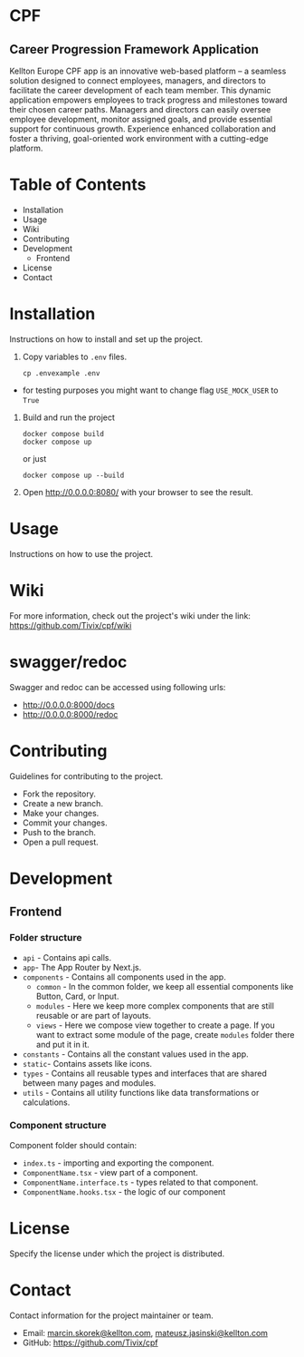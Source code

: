 # CPF

## Career Progression Framework Application

Kellton Europe CPF app is an innovative web-based platform – 
a seamless solution designed to connect employees, 
managers, and directors to facilitate the career development of each team member. 
This dynamic application empowers employees 
to track progress and milestones toward their chosen career paths. 
Managers and directors can easily oversee employee development, monitor assigned goals, 
and provide essential support for continuous growth. 
Experience enhanced collaboration and foster a thriving, 
goal-oriented work environment with a cutting-edge platform.

# Table of Contents

- Installation
- Usage
- Wiki
- Contributing
- Development
  - Frontend
- License
- Contact

# Installation

Instructions on how to install and set up the project.

1. Copy variables to `.env` files.
   ```
   cp .envexample .env
   ```

- for testing purposes you might want to change flag `USE_MOCK_USER` to `True`

1. Build and run the project
   ```
   docker compose build
   docker compose up
   ```
   or just
   ```
   docker compose up --build
   ```
2. Open http://0.0.0.0:8080/ with your browser to see the result.

# Usage

Instructions on how to use the project.

# Wiki

For more information, check out the project's wiki under the link: https://github.com/Tivix/cpf/wiki

# swagger/redoc

Swagger and redoc can be accessed using following urls:
- http://0.0.0.0:8000/docs
- http://0.0.0.0:8000/redoc

# Contributing

Guidelines for contributing to the project.

- Fork the repository.
- Create a new branch.
- Make your changes.
- Commit your changes.
- Push to the branch.
- Open a pull request.

# Development

## Frontend

### Folder structure

- `api` - Contains api calls.
- `app`- The App Router by Next.js.
- `components` - Contains all components used in the app.
   - `common` - In the common folder, we keep all essential components like Button, Card, or Input.
   - `modules` - Here we keep more complex components that are still reusable or are part of layouts.
   - `views` - Here we compose view together to create a page. If you want to extract some module of the page, create `modules` folder there and put it in it.
- `constants` - Contains all the constant values used in the app.
- `static`- Contains assets like icons.
- `types` - Contains all reusable types and interfaces that are shared between many pages and modules.
- `utils` - Contains all utility functions like data transformations or calculations.

### Component structure

Component folder should contain:

- `index.ts` - importing and exporting the component.
- `ComponentName.tsx` - view part of a component.
- `ComponentName.interface.ts` - types related to that component.
- `ComponentName.hooks.tsx` - the logic of our component

# License

Specify the license under which the project is distributed.

# Contact

Contact information for the project maintainer or team.

- Email: marcin.skorek@kellton.com, mateusz.jasinski@kellton.com
- GitHub: https://github.com/Tivix/cpf
